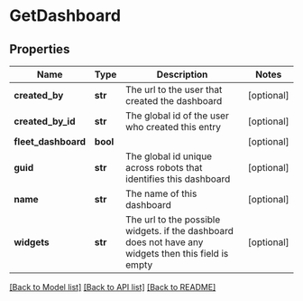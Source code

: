 # GetDashboard

## Properties
Name | Type | Description | Notes
------------ | ------------- | ------------- | -------------
**created_by** | **str** | The url to the user that created the dashboard | [optional] 
**created_by_id** | **str** | The global id of the user who created this entry | [optional] 
**fleet_dashboard** | **bool** |  | [optional] 
**guid** | **str** | The global id unique across robots that identifies this dashboard | [optional] 
**name** | **str** | The name of this dashboard | [optional] 
**widgets** | **str** | The url to the possible widgets. if the dashboard does not have any widgets then this field is empty | [optional] 

[[Back to Model list]](../README.md#documentation-for-models) [[Back to API list]](../README.md#documentation-for-api-endpoints) [[Back to README]](../README.md)

